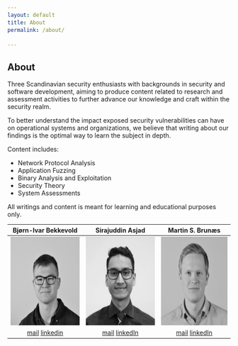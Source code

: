 ```yaml
---
layout: default
title: About
permalink: /about/

---
```

## About

Three Scandinavian security enthusiasts with backgrounds in security and software development, aiming to produce content related to research and assessment activities to further advance our knowledge and craft within the security realm. 

To better understand the impact exposed security vulnerabilities can have on operational systems and organizations, we believe that writing about our findings is the optimal way to learn the subject in depth. 

Content includes:
 - Network Protocol Analysis
 - Application Fuzzing
 - Binary Analysis and Exploitation
 - Security Theory
 - System Assessments

All writings and content is meant for learning and educational purposes only.

|Bjørn-Ivar Bekkevold | Sirajuddin Asjad | Martin S. Brunæs |
|:-:|:-:|:-:|
|<img src="/images/bjornivar_bw.jpg" alt= “” width="200" height="200"> | <img src="/images/sira_bw.jpeg" alt= “” width="200" height="200">|<img src="/images/profil_martin_bw.JPG" alt= “” width="200" height="200">|
|[mail](mailto:bjornivar95@gmail.com) [linkedin](https://no.linkedin.com/in/bj%C3%B8rn-ivar-bekkevold-1a18901aa)|[mail](sirasjad@gmail.com) [linkedIn](https://no.linkedin.com/in/sirasjad)|[mail](martin.brunaes@gmail.com) [linkedIn](https://www.linkedin.com/in/martin-brunaes/)|


